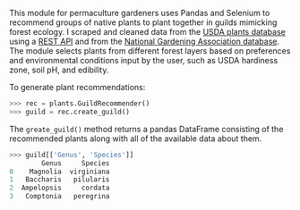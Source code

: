 This module for permaculture gardeners uses Pandas and Selenium to recommend groups of native plants to plant together in guilds mimicking forest ecology. I scraped and cleaned data from the [USDA plants database](https://plants.usda.gov/) using a [REST API](https://github.com/sckott/usdaplantsapi/) and from the [National Gardening Association database](https://garden.org). The module selects plants from different forest layers based on preferences and environmental conditions input by the user, such as USDA hardiness zone, soil pH, and edibility. 

To generate plant recommendations:

```python
>>> rec = plants.GuildRecommender()
>>> guild = rec.create_guild()
```

The `greate_guild()` method returns a pandas DataFrame consisting of the recommended plants along with all of the available data about them. 

```python
>>> guild[['Genus', 'Species']]
        Genus     Species
0    Magnolia  virginiana
1   Baccharis   pilularis
2  Ampelopsis     cordata
3   Comptonia   peregrina
```